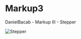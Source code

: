 # Markup3
DanielBacab - Markup III - Stepper

<img src="https://i.imgur.com/OahyzJ1.jpg" alt="Stepper" name="Stepper Daniel Bacab"/>
